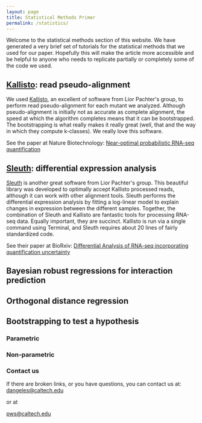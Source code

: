 ```yaml
---
layout: page
title: Statistical Methods Primer
permalink: /statistics/
---
```


Welcome to the statistical methods section of this website. We have generated
a very brief set of tutorials for the statistical methods that we used for our
paper. Hopefully this will make the article more accessible and be helpful to
anyone who needs to replicate partially or completely some of the code we used.

## [Kallisto](http://pachterlab.github.io/kallisto/): read pseudo-alignment
We used [Kallisto](http://pachterlab.github.io/kallisto/), an excellent of
software from Lior Pachter's group, to
perform read pseudo-alignment for each mutant we analyzed. Although pseudo-alignment
is initially not as accurate as complete alignment, the speed at which the algorithm
completes means that it can be bootstrapped. The bootstrapping is what really makes
it really great (well, that and the way in which they compute k-classes). We really
love this software.

See the paper at Nature Biotechnology:
[Near-optimal probabilistic RNA-seq quantification](http://www.nature.com/nbt/journal/v34/n5/full/nbt.3519.html)

## [Sleuth](http://pachterlab.github.io/sleuth/about.html): differential expression analysis
[Sleuth](http://pachterlab.github.io/sleuth/about.html) is another great
software from Lior Pachter's group. This beautiful
library was developed to optimally accept Kallisto processed reads, although it
can work with other alignment tools. Sleuth performs the differential expression
analysis by fitting a log-linear model to explain changes in expression between
the different samples. Together, the combination of Sleuth and Kallisto are
fantastic tools for processing RNA-seq data. Equally important, they are succinct.
Kallisto is run via a single command using Terminal, and Sleuth requires about
20 lines of fairly standardized code.

See their paper at BioRxiv:
[Differential Analysis of RNA-seq incorporating quantification uncertainty](http://biorxiv.org/content/early/2016/06/10/058164)

## Bayesian robust regressions for interaction prediction

## Orthogonal distance regression

## Bootstrapping to test a hypothesis
### Parametric

### Non-parametric


### Contact us
If there are broken links, or you have questions, you can contact us at:
[dangeles@caltech.edu](mailto:dangeles@caltech.edu)

or at

[pws@caltech.edu](mailto:pws@caltech.edu)
